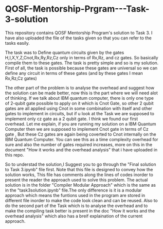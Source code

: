 # QOSF-Mentorship-Prgram---Task-3-solution
This repository contains QOSF Mentorship Program's solution to Task 3. I have also uploaded the file of the tasks given so that you can refer to the tasks easily.

The task was to Define quantum circuits given by the gates H,I,X,Y,Z,Cnot,Rx,Ry,Rz,Cz only in terms of Rx,Rz, and cz gates. So basically compile them to these gates. 
The task is pretty simple and so is my solution.
First of all, the task is possible because these gates are universal so we can define any circuit in terms of these gates (and by these gates I mean  Rx,Rz,Cz gates) 

The other part of the problem is to analyse the overhead and suggest how the solution can be made better, now this is the part where we will need alot of thinking. If we talk about IBM quantum computer, there is only one type of 2-qubit gate possible to apply on it which is Cnot Gate, so other 2 qubit gates are all applied using Cnot in some combination with itself and other gates to implement in circuits, but if u look at the Task we are supposed to implement only cz gate as a 2 qubit gate. I think we found our first overhead. Let me explain, if you are running my solution on a
IBM Quantum Computer then we are supposed to implement Cnot gate in terms of Cz gate , But these Cz gates are again being coverted to Cnot internally on the IBM Quantum Computer. You can see this as a time complexity overhead for sure and also the number of gates required increases, more on this in the document "How it works and the overhead analysis" that i have uploaded in this repo.

So to understad the solution,I Suggest you to go through the "Final solution to Task 3.ipynb" file first. Note that this file is designed to convey how the solution works, This file has comments along the lines of codes inorder to present the reader the approach used to solve this problem. The actual solution is in the folder "Compiler Modular Approach" which is the same as in the "task3solution.ipynb" file.The only difference is it is a modular approach which means the funtions used in the program are stored in different file inorder to make the code look clean and can be reused. Also to do the second part of the Task which is to analyse the overhead and to make the compiling task better is present in the doc "How it works and the overhead analysis" which also has a breif explaination of the current approach.



 
